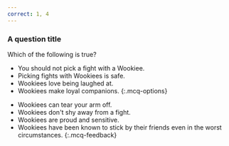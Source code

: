 ```yaml
---
correct: 1, 4
---
```


### A question title

Which of the following is true?

- You should not pick a fight with a Wookiee.
- Picking fights with Wookiees is safe.
- Wookiees love being laughed at.
- Wookiees make loyal companions.
{:.mcq-options}

* Wookiees can tear your arm off.
* Wookiees don't shy away from a fight.
* Wookiees are proud and sensitive.
* Wookiees have been known to stick by their friends even in the worst circumstances.
{:.mcq-feedback}
